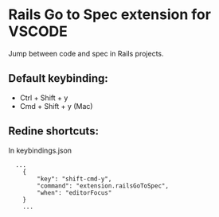 # Rails Go to Spec extension for VSCODE

Jump between code and spec in Rails projects.

## Default keybinding:

- Ctrl + Shift + y
- Cmd + Shift + y (Mac)

## Redine shortcuts:


In keybindings.json

```
  ...
	{
		"key": "shift-cmd-y",
		"command": "extension.railsGoToSpec",
		"when": "editorFocus"
	}
	...
```
